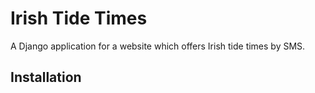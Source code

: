 Irish Tide Times
==================

A Django application for a website which offers Irish tide times by SMS.

Installation
------------
